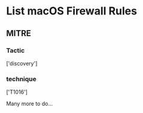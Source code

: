 # List macOS Firewall Rules

## MITRE

### Tactic
['discovery']

### technique
['T1016']

Many more to do...
